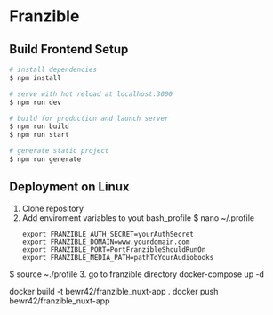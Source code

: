 # Franzible

## Build Frontend Setup

```bash
# install dependencies
$ npm install

# serve with hot reload at localhost:3000
$ npm run dev

# build for production and launch server
$ npm run build
$ npm run start

# generate static project
$ npm run generate
```

## Deployment on Linux

1. Clone repository
2. Add enviroment variables to yout bash_profile
   $ nano ~/.profile
   ```
   export FRANZIBLE_AUTH_SECRET=yourAuthSecret
   export FRANZIBLE_DOMAIN=www.yourdomain.com
   export FRANZIBLE_PORT=PortFranzibleShouldRunOn 
   export FRANZIBLE_MEDIA_PATH=pathToYourAudiobooks
   ```
  $ source ~./profile
3. go to franzible directory
   docker-compose up -d

docker build -t bewr42/franzible_nuxt-app .
docker push bewr42/franzible_nuxt-app
